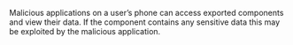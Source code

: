 Malicious applications on a user’s phone can access exported components and view their data. If the component contains any sensitive data this may be exploited by the malicious application.
